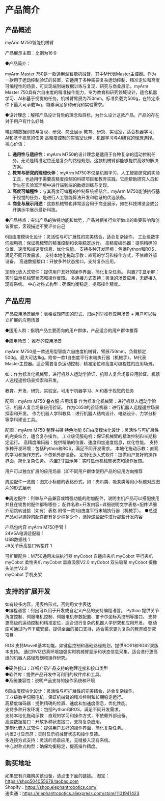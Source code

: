 # 产品简介

## 产品概述
myArm M750智能机械臂

产品展示主图：比例为16:9  

●产品简介：

myArm Master 750是一款通用型智能机械臂，其中M代表Master主控器。作为一款用于运动控制验证的装置，它适用于多种需要复杂运动控制、精准定位和高度可编程性的场景，可实现端到端数据训练与复现、研究与商业展示。myArm Master 750具有六自由度的精准操作能力，专为教育和研究领域设计，适合机器学习、AI和基于视觉的任务。机械臂臂展为750mm，标准负载为500g，在特定条件下最大可承载1kg，能够满足多种研究和实验需求。


●设计理念：解释产品设计背后的理念和目标，为什么设计这款产品，产品的存在对于用户有什么好处

端到端数据训练与复现、研究、商业展示
教育、研究、实验室，适合机器学习、AI和基于视觉的任务
高精度控制的实验室伙伴，机器学习与AI研究的理想选择。
核心价值：
1. **通用性与适应性**：myArm M750的设计理念是适用于各种复杂的运动控制任务。无论是精准定位还是复杂的路径规划，这款机械臂都能够提供高效的解决方案。
2. **教育与研究的理想伙伴**：myArm M750不仅是机器学习、人工智能研究的实验工具，也适用于需要高精度控制的科研项目和教育实践。它能帮助研究人员和学生在实验室环境中进行端到端的数据训练与复现。
3. **高度可编程性**：与其高度可编程的控制系统相结合，myArm M750能够执行基于视觉的任务，是进行人工智能算法开发和验证的优选装备。
4. **商业与展示用途**：这款机械臂也非常适合用于商业展示，如在科技博览会或公开演示中展示最新科技。

●产品特点：突出产品的独特功能和优势，产品对相关行业所做出的重要影响和创新贡献，客观描述不要评价自己

6自由度模块化设计：灵活性与可扩展性的完美结合，适合复杂操作。
工业级数字伺服电机：保证机械臂的精准控制和长期稳定运行。
高精度编码器：提供精确的位置、速度和加速度信息，优化性能。
支持多种开发环境：包括Python和ROS，满足不同开发需求。
支持本地化拖动示教：直观的学习和操作方式，不依赖外部设备。
高速数据接口：开放多种状态接口，支持复杂应用。

定制化嵌入式软件：提供用户友好的操作界面，简化复杂任务。
内置2寸显示屏：实时显示机械臂状态和操作反馈。
多连接方式支持：灵活的场景应用，无缝接入现有系统。
中心对称式构型：确保均衡稳定，提高操作精度。

## 产品应用
产品应用场景展示：表格或矩阵图的形式，归纳列举推荐应用场景  + 用户可以独立扩展的应用场景

●适用人群：指明产品主要面向的用户群体，产品适合的用户群体推荐

●应用场景：
推荐的应用场景

myArm M750是一款通用型智能六自由度机械臂，臂展750mm，负载额定500g，最大可达1kg。附带一款1自由度平行末端执行器（机械手）。M代表Master主控器。适合需要复杂运动控制、精准定位和高度可编程性的应用场景。

如：作为标准化机械臂，进行机器人运动学验证、机器人复合场景应用验证、机器人远程遥控场景探索和开发。

教育、开发、研究、实验室，可用于机器学习、AI和基于视觉的任务

配图：myArm M750 叠衣服
应用场景
作为标准化机械臂：进行机器人运动学验证、机器人复合场景应用验证。
作为C650的验证机器：进行机器人远程遥控场景探索和开发。
作为机器人学科教具：进行机器人结构设计、电路设计、力学分析等学科建设工具。

配图：myArm M750 整理书架
特色功能
6自由度模块化设计：灵活性与可扩展性的完美结合，适合复杂操作。
工业级伺服电机：保证机械臂的精准控制和长期稳定运行。
高精度编码器：提供精确的位置、速度和加速度信息，优化性能。
支持多种开发环境：包括Python和ROS，满足不同开发需求。
本地化拖动示教：直观的学习和操作方式，不依赖外部设备。
定制化嵌入式软件：提供用户友好的操作界面，简化复杂任务。
内置2寸显示屏：实时显示机械臂状态和操作反馈。



用户可以独立扩展的应用场景（即不同用户群体使用产品的应用方向推荐

周边配件一览图：图文小标题的表格形式，如：夹爪类、吸泵类等用小标题对应图片的形式展示

●周边配件：列举与产品兼容或增强功能的附加配件，说明主机产品可以搭配使用并且在销售的配件都有哪些； 
配件名称+开发内容+详细说明文字表格+配件详细介绍跳转链接（如有）表格
附带一款1自由度平行末端执行器（机械手）。
●总述产品可以选择的配件都有多少种多少个，选择这些配件进行那些开发内容

产品包内容
myArm M750手臂 1  
24V5A电源适配器 1  
USB数据线 1  
J6关节乐高接口转接件 1  

可扩展配件：M750通用末端执行器
myCobot 自适应夹爪
myCobot 平行夹爪
myCobot 柔性夹爪
myCobot 垂直吸泵V2.0 
myCobot 双头吸泵
myCobot 摄像头法兰V2.0  
myCobot 手机支架

## 支持的扩展开发  
如有较多内容，用表格形式，否则用文字表达  
●编程语言：列出可以用于开发或自定义产品的支持编程语言。
Python
提供关节角度控制、伺服电机控制、伺服电机参数配置、笛卡尔坐标系控制等接口。
支持更高级的运动控制和精准定位，适合进行复杂的机器人学研究和应用开发。
驱动库可通过PyPI下载安装，提供全面的接口支持，适合需求更为复杂的教育或研究项目。

ROS
支持MoveIt基本功能，如键盘控制和基础路径规划，提供ROS1和ROS2双版本支持。
通过RVIZ仿真环境加强实时机械臂显示和状态信息采集，适合进行更高级的机器人路径规划和操作研究。

●硬件接口：详细介绍产品支持的物理连接和接口类型   
●软件库：提供产品开发中可利用的软件库和工具。  
●系统兼容性：说明产品支持的操作系统和环境

6自由度模块化设计：灵活性与可扩展性的完美结合，适合复杂操作。  
工业级数字伺服电机：保证机械臂的精准控制和长期稳定运行。  
高精度编码器：提供精确的位置、速度和加速度信息，优化性能。  
支持多种开发环境：包括Python和ROS，满足不同开发需求。  
支持本地化拖动示教：直观的学习和操作方式，不依赖外部设备。  
高速数据接口：开放多种状态接口，支持复杂应用。  
定制化嵌入式软件：提供用户友好的操作界面，简化复杂任务。  
内置2寸显示屏：实时显示机械臂状态和操作反馈。  
多连接方式支持：灵活的场景应用，无缝接入现有系统。  
中心对称式构型：确保均衡稳定，提高操作精度。

## 购买地址
如果您有兴趣购买该设备，请点击下面的链接。
淘宝：https://shop504055678.taobao.com  
Shopify：https://shop.elephantrobotics.com/  
速卖通：https://elephantrobotics.aliexpress.com/store/1101941423